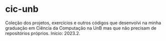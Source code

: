 # cic-unb
Coleção dos projetos, exercícios e outros códigos que desenvolvi na minha graduação em Ciência da Computação na UnB mas que não precisam de repositórios próprios. Início: 2023.2.
